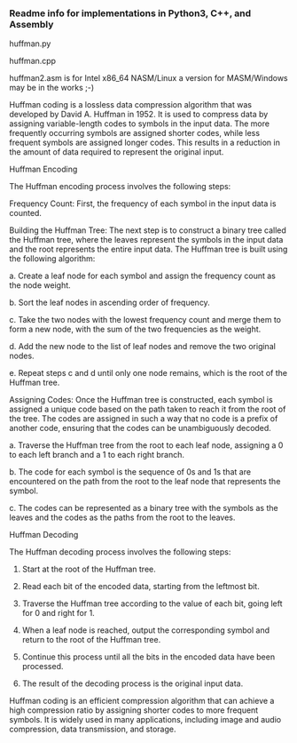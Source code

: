 ### Readme info for implementations in Python3, C++, and Assembly ###

huffman.py

huffman.cpp

huffman2.asm is for Intel x86_64 NASM/Linux a version for MASM/Windows may be in the works ;-)

Huffman coding is a lossless data compression algorithm that was developed by David A. Huffman in 1952. It is used to compress data by assigning variable-length codes to symbols in the input data. The more frequently occurring symbols are assigned shorter codes, while less frequent symbols are assigned longer codes. This results in a reduction in the amount of data required to represent the original input.

Huffman Encoding

The Huffman encoding process involves the following steps:

Frequency Count: First, the frequency of each symbol in the input data is counted.

Building the Huffman Tree: The next step is to construct a binary tree called the Huffman tree, where the leaves represent the symbols in the input data and the root represents the entire input data. The Huffman tree is built using the following algorithm:

a. Create a leaf node for each symbol and assign the frequency count as the node weight.

b. Sort the leaf nodes in ascending order of frequency.

c. Take the two nodes with the lowest frequency count and merge them to form a new node, with the sum of the two frequencies as the weight.

d. Add the new node to the list of leaf nodes and remove the two original nodes.

e. Repeat steps c and d until only one node remains, which is the root of the Huffman tree.

Assigning Codes: Once the Huffman tree is constructed, each symbol is assigned a unique code based on the path taken to reach it from the root of the tree. The codes are assigned in such a way that no code is a prefix of another code, ensuring that the codes can be unambiguously decoded.

a. Traverse the Huffman tree from the root to each leaf node, assigning a 0 to each left branch and a 1 to each right branch.

b. The code for each symbol is the sequence of 0s and 1s that are encountered on the path from the root to the leaf node that represents the symbol.

c. The codes can be represented as a binary tree with the symbols as the leaves and the codes as the paths from the root to the leaves.

Huffman Decoding

The Huffman decoding process involves the following steps:

1.  Start at the root of the Huffman tree.

2.  Read each bit of the encoded data, starting from the leftmost bit.

3.  Traverse the Huffman tree according to the value of each bit, going left for 0 and right for 1.

4.  When a leaf node is reached, output the corresponding symbol and return to the root of the Huffman tree.

5.  Continue this process until all the bits in the encoded data have been processed.

6.  The result of the decoding process is the original input data.

Huffman coding is an efficient compression algorithm that can achieve a high compression ratio by assigning shorter codes to more frequent symbols. It is widely used in many applications, including image and audio compression, data transmission, and storage.




